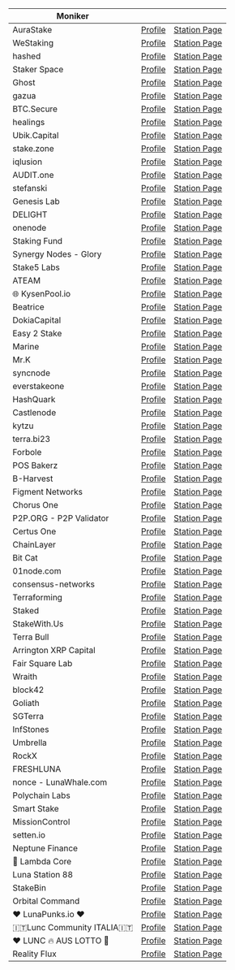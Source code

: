 
| Moniker                 |                                                                             |                                                                                                           |
| ----------------------- | --------------------------------------------------------------------------- | ----------------------------------------------------------------------------------------------------------|
| AuraStake               | [Profile](./validators/terravaloper1ulwqct0df2xuuaqzcq4yax3msdqgew6ehhcl7r) | [Station Page](https://station.terra.money/validator/terravaloper1ulwqct0df2xuuaqzcq4yax3msdqgew6ehhcl7r) |
| WeStaking               | [Profile](./validators/terravaloper1ptyzewnns2kn37ewtmv6ppsvhdnmeapvgk6d65) | [Station Page](https://station.terra.money/validator/terravaloper1ptyzewnns2kn37ewtmv6ppsvhdnmeapvgk6d65) |
| hashed                  | [Profile](./validators/terravaloper1p54hc4yy2ajg67j645dn73w3378j6k05vmx9r9) | [Station Page](https://station.terra.money/validator/terravaloper1p54hc4yy2ajg67j645dn73w3378j6k05vmx9r9) |
| Staker Space            | [Profile](./validators/terravaloper1pc0gs3n6803x7jqe9m7etegmyx29xw38aaf3u7) | [Station Page](https://station.terra.money/validator/terravaloper1pc0gs3n6803x7jqe9m7etegmyx29xw38aaf3u7) |
| Ghost                   | [Profile](./validators/terravaloper1rgu3qmm6rllfxlrfk94pgxa0jm37902dynqehm) | [Station Page](https://station.terra.money/validator/terravaloper1rgu3qmm6rllfxlrfk94pgxa0jm37902dynqehm) |
| gazua                   | [Profile](./validators/terravaloper1rf9xakxf97a49qa5svsf7yypjswzkutqfhnpn5) | [Station Page](https://station.terra.money/validator/terravaloper1rf9xakxf97a49qa5svsf7yypjswzkutqfhnpn5) |
| BTC.Secure              | [Profile](./validators/terravaloper1ya23p5cxtxwcfdrq4dmd2h0p5nc0vcl96yhjra) | [Station Page](https://station.terra.money/validator/terravaloper1ya23p5cxtxwcfdrq4dmd2h0p5nc0vcl96yhjra) |
| healings                | [Profile](./validators/terravaloper1yad8pjqp93gvwkxa2aa5mh4vctzfs37ekjxr4s) | [Station Page](https://station.terra.money/validator/terravaloper1yad8pjqp93gvwkxa2aa5mh4vctzfs37ekjxr4s) |
| Ubik.Capital            | [Profile](./validators/terravaloper18825kzx0zmdntpucvd2gjezau57vdyua6frdnh) | [Station Page](https://station.terra.money/validator/terravaloper18825kzx0zmdntpucvd2gjezau57vdyua6frdnh) |
| stake.zone              | [Profile](./validators/terravaloper18fk2ye6m5wnnfrarpwycunnw0ls8564zw37myg) | [Station Page](https://station.terra.money/validator/terravaloper18fk2ye6m5wnnfrarpwycunnw0ls8564zw37myg) |
| iqlusion                | [Profile](./validators/terravaloper1grgelyng2v6v3t8z87wu3sxgt9m5s03x2mfyu7) | [Station Page](https://station.terra.money/validator/terravaloper1grgelyng2v6v3t8z87wu3sxgt9m5s03x2mfyu7) |
| AUDIT.one               | [Profile](./validators/terravaloper1gvlj2lv4ra8t7cqacfevz4c8uat9p8490a3r4w) | [Station Page](https://station.terra.money/validator/terravaloper1gvlj2lv4ra8t7cqacfevz4c8uat9p8490a3r4w) |
| stefanski               | [Profile](./validators/terravaloper1gkumn82kkj3cww28yp53agy7aluxv06fsuynvd) | [Station Page](https://station.terra.money/validator/terravaloper1gkumn82kkj3cww28yp53agy7aluxv06fsuynvd) |
| Genesis Lab             | [Profile](./validators/terravaloper1gh7wpfpsjrqnash5uc84z4njt95y9g5nh3uqzx) | [Station Page](https://station.terra.money/validator/terravaloper1gh7wpfpsjrqnash5uc84z4njt95y9g5nh3uqzx) |
| DELIGHT                 | [Profile](./validators/terravaloper1fjuvyccn8hfmn5r7wc2t3kwqy09zzp6tyjcf50) | [Station Page](https://station.terra.money/validator/terravaloper1fjuvyccn8hfmn5r7wc2t3kwqy09zzp6tyjcf50) |
| onenode                 | [Profile](./validators/terravaloper1fuj047hmvk2m3m4gjejnmmse3v47rzj572gzku) | [Station Page](https://station.terra.money/validator/terravaloper1fuj047hmvk2m3m4gjejnmmse3v47rzj572gzku) |
| Staking Fund            | [Profile](./validators/terravaloper123gn6j23lmexu0qx5qhmgxgunmjcqsx8gmsyse) | [Station Page](https://station.terra.money/validator/terravaloper123gn6j23lmexu0qx5qhmgxgunmjcqsx8gmsyse) |
| Synergy Nodes - Glory   | [Profile](./validators/terravaloper12jpzzmwthrljcvm48adncspxtchazkl8vah7u4) | [Station Page](https://station.terra.money/validator/terravaloper12jpzzmwthrljcvm48adncspxtchazkl8vah7u4) |
| Stake5 Labs             | [Profile](./validators/terravaloper1t0z9y2p26qzsh06f2l2kn2v8hqtkyd33s409ey) | [Station Page](https://station.terra.money/validator/terravaloper1t0z9y2p26qzsh06f2l2kn2v8hqtkyd33s409ey) |
| ATEAM                   | [Profile](./validators/terravaloper1tusfpgvjrplqg2fm7wacy4slzjmnzswcfufuvp) | [Station Page](https://station.terra.money/validator/terravaloper1tusfpgvjrplqg2fm7wacy4slzjmnzswcfufuvp) |
| 🌐 KysenPool.io         | [Profile](./validators/terravaloper1vqnhgc6d0jyggtytzqrnsc40r4zez6tx99382w) | [Station Page](https://station.terra.money/validator/terravaloper1vqnhgc6d0jyggtytzqrnsc40r4zez6tx99382w) |
| Beatrice                | [Profile](./validators/terravaloper1vse7mfah2hmfaruum40hwnskkca3ygmmff86xr) | [Station Page](https://station.terra.money/validator/terravaloper1vse7mfah2hmfaruum40hwnskkca3ygmmff86xr) |
| DokiaCapital            | [Profile](./validators/terravaloper1v5hrqlv8dqgzvy0pwzqzg0gxy899rm4kdur03x) | [Station Page](https://station.terra.money/validator/terravaloper1v5hrqlv8dqgzvy0pwzqzg0gxy899rm4kdur03x) |
| Easy 2 Stake            | [Profile](./validators/terravaloper1d0vfj9zvxfgcm4yt4ze4u35mvhj57eg2ku2ekv) | [Station Page](https://station.terra.money/validator/terravaloper1d0vfj9zvxfgcm4yt4ze4u35mvhj57eg2ku2ekv) |
| Marine                  | [Profile](./validators/terravaloper1d3hatwcsvkktgwp3elglw9glca0h42yg6xy4lp) | [Station Page](https://station.terra.money/validator/terravaloper1d3hatwcsvkktgwp3elglw9glca0h42yg6xy4lp) |
| Mr.K                    | [Profile](./validators/terravaloper1dcrq2xwuhea9hm5xfuydjuwgz6gm7vdjz7e4uf) | [Station Page](https://station.terra.money/validator/terravaloper1dcrq2xwuhea9hm5xfuydjuwgz6gm7vdjz7e4uf) |
| syncnode                | [Profile](./validators/terravaloper1sym8gyehrdsm03vdc44rg9sflg8zeuqwfzavhx) | [Station Page](https://station.terra.money/validator/terravaloper1sym8gyehrdsm03vdc44rg9sflg8zeuqwfzavhx) |
| everstakeone            | [Profile](./validators/terravaloper13g7z3qq6f00qww3u4mpcs3xw5jhqwraswraapc) | [Station Page](https://station.terra.money/validator/terravaloper13g7z3qq6f00qww3u4mpcs3xw5jhqwraswraapc) |
| HashQuark               | [Profile](./validators/terravaloper13ww603e55suhavpuyjft3htxca6g4tldt92pgf) | [Station Page](https://station.terra.money/validator/terravaloper13ww603e55suhavpuyjft3htxca6g4tldt92pgf) |
| Castlenode              | [Profile](./validators/terravaloper13kcwnlafvu4xvy2jr3vhdte9aq9tadwds3lx2d) | [Station Page](https://station.terra.money/validator/terravaloper13kcwnlafvu4xvy2jr3vhdte9aq9tadwds3lx2d) |
| kytzu                   | [Profile](./validators/terravaloper1jyjg55hzsh0f4xymy0kuuan30pp4q75ruqmvyt) | [Station Page](https://station.terra.money/validator/terravaloper1jyjg55hzsh0f4xymy0kuuan30pp4q75ruqmvyt) |
| terra.bi23              | [Profile](./validators/terravaloper1jsdfyz8uhw2nd7cl45709w40r268phmvxam8eh) | [Station Page](https://station.terra.money/validator/terravaloper1jsdfyz8uhw2nd7cl45709w40r268phmvxam8eh) |
| Forbole                 | [Profile](./validators/terravaloper1jkqr2vfg4krfd4zwmsf7elfj07cjuzss30ux8g) | [Station Page](https://station.terra.money/validator/terravaloper1jkqr2vfg4krfd4zwmsf7elfj07cjuzss30ux8g) |
| POS Bakerz              | [Profile](./validators/terravaloper1nwrksgv2vuadma8ygs8rhwffu2ygk4j24w2mku) | [Station Page](https://station.terra.money/validator/terravaloper1nwrksgv2vuadma8ygs8rhwffu2ygk4j24w2mku) |
| B-Harvest               | [Profile](./validators/terravaloper15zcjduavxc5mkp8qcqs9eyhwlqwdlrzy6jln3m) | [Station Page](https://station.terra.money/validator/terravaloper15zcjduavxc5mkp8qcqs9eyhwlqwdlrzy6jln3m) |
| Figment Networks        | [Profile](./validators/terravaloper15cupwhpnxhgylxa8n4ufyvux05xu864jcv0tsw) | [Station Page](https://station.terra.money/validator/terravaloper15cupwhpnxhgylxa8n4ufyvux05xu864jcv0tsw) |
| Chorus One              | [Profile](./validators/terravaloper15urq2dtp9qce4fyc85m6upwm9xul30496sgk37) | [Station Page](https://station.terra.money/validator/terravaloper15urq2dtp9qce4fyc85m6upwm9xul30496sgk37) |
| P2P.ORG - P2P Validator | [Profile](./validators/terravaloper144l7c3uph5a7h62xd8u5et3rqvj3dqtvvka2fu) | [Station Page](https://station.terra.money/validator/terravaloper144l7c3uph5a7h62xd8u5et3rqvj3dqtvvka2fu) |
| Certus One              | [Profile](./validators/terravaloper1kprce6kc08a6l03gzzh99hfpazfjeczfpzkkau) | [Station Page](https://station.terra.money/validator/terravaloper1kprce6kc08a6l03gzzh99hfpazfjeczfpzkkau) |
| ChainLayer              | [Profile](./validators/terravaloper1kgddca7qj96z0qcxr2c45z73cfl0c75paknc5e) | [Station Page](https://station.terra.money/validator/terravaloper1kgddca7qj96z0qcxr2c45z73cfl0c75paknc5e) |
| Bit Cat                 | [Profile](./validators/terravaloper1k4ef8m95t7eq522evmmuzvfkpla04pezmu4j7k) | [Station Page](https://station.terra.money/validator/terravaloper1k4ef8m95t7eq522evmmuzvfkpla04pezmu4j7k) |
| 01node.com              | [Profile](./validators/terravaloper1khfcg09plqw84jxy5e7fj6ag4s2r9wqsgm7k94) | [Station Page](https://station.terra.money/validator/terravaloper1khfcg09plqw84jxy5e7fj6ag4s2r9wqsgm7k94) |
| consensus-networks      | [Profile](./validators/terravaloper1hz754zdldnrrhp3qpfan3l2dxkcv5cgkuzqq9v) | [Station Page](https://station.terra.money/validator/terravaloper1hz754zdldnrrhp3qpfan3l2dxkcv5cgkuzqq9v) |
| Terraforming            | [Profile](./validators/terravaloper1hg70rkal5d86fl57k0gc7de0rrk4klgs59r7jc) | [Station Page](https://station.terra.money/validator/terravaloper1hg70rkal5d86fl57k0gc7de0rrk4klgs59r7jc) |
| Staked                  | [Profile](./validators/terravaloper1h6rf7y2ar5vz64q8rchz5443s3tqnswrpf4846) | [Station Page](https://station.terra.money/validator/terravaloper1h6rf7y2ar5vz64q8rchz5443s3tqnswrpf4846) |
| StakeWith.Us            | [Profile](./validators/terravaloper1c9ye54e3pzwm3e0zpdlel6pnavrj9qqvq89r3r) | [Station Page](https://station.terra.money/validator/terravaloper1c9ye54e3pzwm3e0zpdlel6pnavrj9qqvq89r3r) |
| Terra Bull              | [Profile](./validators/terravaloper1j747dvwyg0kk9ltrz5ux443lhzzq5tgdpsa7qw) | [Station Page](https://station.terra.money/validator/terravaloper1j747dvwyg0kk9ltrz5ux443lhzzq5tgdpsa7qw) |
| Arrington XRP Capital   | [Profile](./validators/terravaloper1c6gve6zhye5690563wxmvns7mugz6plu4aj7d3) | [Station Page](https://station.terra.money/validator/terravaloper1c6gve6zhye5690563wxmvns7mugz6plu4aj7d3) |
| Fair Square Lab         | [Profile](./validators/terravaloper1cac2mcf2eszn9ln3fx4heym6kd363zqfelxrmr) | [Station Page](https://station.terra.money/validator/terravaloper1cac2mcf2eszn9ln3fx4heym6kd363zqfelxrmr) |
| Wraith                  | [Profile](./validators/terravaloper1eutun6vh83lmyq0wmyf9vgghvurze2xanl9sq6) | [Station Page](https://station.terra.money/validator/terravaloper1eutun6vh83lmyq0wmyf9vgghvurze2xanl9sq6) |
| block42                 | [Profile](./validators/terravaloper16tc3c9u6yj5uuhru32pvs0pahfwraurpypz7vj) | [Station Page](https://station.terra.money/validator/terravaloper16tc3c9u6yj5uuhru32pvs0pahfwraurpypz7vj) |
| Goliath                 | [Profile](./validators/terravaloper163phlen6dn7sp9khhjar2gqqx6kga0ly8d7h9g) | [Station Page](https://station.terra.money/validator/terravaloper163phlen6dn7sp9khhjar2gqqx6kga0ly8d7h9g) |
| SGTerra                 | [Profile](./validators/terravaloper16jsypha5lv6e3mc24veqzfw3rznfqu92d58yfg) | [Station Page](https://station.terra.money/validator/terravaloper16jsypha5lv6e3mc24veqzfw3rznfqu92d58yfg) |
| InfStones               | [Profile](./validators/terravaloper1u3gcqh4xqcdfkcu82nrk9u75x8vtvcz7xafgpy) | [Station Page](https://station.terra.money/validator/terravaloper1u3gcqh4xqcdfkcu82nrk9u75x8vtvcz7xafgpy) |
| Umbrella                | [Profile](./validators/terravaloper1uhjx34pfsxk9xh34yn8p2w4469uqdz067rqu5g) | [Station Page](https://station.terra.money/validator/terravaloper1uhjx34pfsxk9xh34yn8p2w4469uqdz067rqu5g) |
| RockX                   | [Profile](./validators/terravaloper1aw0znxtlq0wrayyz7wppz3qnw94hfrmnnrcxja) | [Station Page](https://station.terra.money/validator/terravaloper1aw0znxtlq0wrayyz7wppz3qnw94hfrmnnrcxja) |
| FRESHLUNA               | [Profile](./validators/terravaloper1audgfvmgt0js54p3s8kj3r40uwej6vy2tv6rrw) | [Station Page](https://station.terra.money/validator/terravaloper1audgfvmgt0js54p3s8kj3r40uwej6vy2tv6rrw) |
| nonce - LunaWhale.com   | [Profile](./validators/terravaloper175hhkyxmkp8hf2zrzka7cnn7lk6mudtv4uuu64) | [Station Page](https://station.terra.money/validator/terravaloper175hhkyxmkp8hf2zrzka7cnn7lk6mudtv4uuu64) |
| Polychain Labs          | [Profile](./validators/terravaloper1lda78gzrjx0rsadtdk0zn4v7awtz6m9lrd5ez9) | [Station Page](https://station.terra.money/validator/terravaloper1lda78gzrjx0rsadtdk0zn4v7awtz6m9lrd5ez9) |
| Smart Stake             | [Profile](./validators/terravaloper1alpf6snw2d76kkwjv3dp4l7pcl6cn9uyt0tcj9) | [Station Page](https://station.terra.money/validator/terravaloper1alpf6snw2d76kkwjv3dp4l7pcl6cn9uyt0tcj9) |
| MissionControl          | [Profile](./validators/terravaloper1x4ce4fhqdnu8j7hrp64qmthumsvuhlq8y0kvx4) | [Station Page](https://station.terra.money/validator/terravaloper1x4ce4fhqdnu8j7hrp64qmthumsvuhlq8y0kvx4) |
| setten.io               | [Profile](./validators/terravaloper1tdkh85vv7vsvav93elmx6qsywuu22amc60u3sa) | [Station Page](https://station.terra.money/validator/terravaloper1tdkh85vv7vsvav93elmx6qsywuu22amc60u3sa) |
| Neptune Finance         | [Profile](./validators/terravaloper1jkg3wy5q9q6jlshjf2r6p9nf4flwtr6hp30rjk) | [Station Page](https://station.terra.money/validator/terravaloper1jkg3wy5q9q6jlshjf2r6p9nf4flwtr6hp30rjk) |
| 🚀 Lambda Core          | [Profile](./validators/terravaloper1mgdsc0get3w984h03a02zy6gmg3kgqtfqs3tky) | [Station Page](https://station.terra.money/validator/terravaloper1mgdsc0get3w984h03a02zy6gmg3kgqtfqs3tky) |
| Luna Station 88         | [Profile](./validators/terravaloper1ccwgk6gvgtm556gxe0v79p48nrgsey05w3fle4) | [Station Page](https://station.terra.money/validator/terravaloper1ccwgk6gvgtm556gxe0v79p48nrgsey05w3fle4) |
| StakeBin                | [Profile](./validators/terravaloper13n2fsvfvj28eqvkjejhqlxf3pch3muxkxudacc) | [Station Page](https://station.terra.money/validator/terravaloper13n2fsvfvj28eqvkjejhqlxf3pch3muxkxudacc) |
| Orbital Command         | [Profile](./validators/terravaloper1lelhxdzwn9ddecv6sv0kcxj5tguurxnzcfs5wf) | [Station Page](https://station.terra.money/validator/terravaloper1lelhxdzwn9ddecv6sv0kcxj5tguurxnzcfs5wf) |
| ❤️ LunaPunks.io ❤️      | [Profile](./validators/terravaloper150w5e8tjk20nfafjzfhyht0aes8a5qr7meh8lg) | [Station Page](https://station.terra.money/validator/terravaloper150w5e8tjk20nfafjzfhyht0aes8a5qr7meh8lg) |
| 🇮🇹Lunc Community ITALIA🇮🇹 | [Profile](./validators/terravaloper1ef4hd8agtx8unaut0fc99zs9928qzm6txjcx40) | [Station Page](https://station.terra.money/validator/terravaloper1ef4hd8agtx8unaut0fc99zs9928qzm6txjcx40) |
| ❤️ LUNC 🔥 AUS LOTTO 🥃   | [Profile](./validators/terravaloper1kewjknvtym2lesr4qdldqc36cfrt8s432zmvhh) | [Station Page](https://station.terra.money/validator/terravaloper1kewjknvtym2lesr4qdldqc36cfrt8s432zmvhh) |
| Reality Flux            | [Profile](./validators/terravaloper1vrkzjujfds9p8t5g0xety3e3ft4dep02etv9le) | [Station Page](https://station.terra.money/validator/terravaloper1vrkzjujfds9p8t5g0xety3e3ft4dep02etv9le) |
